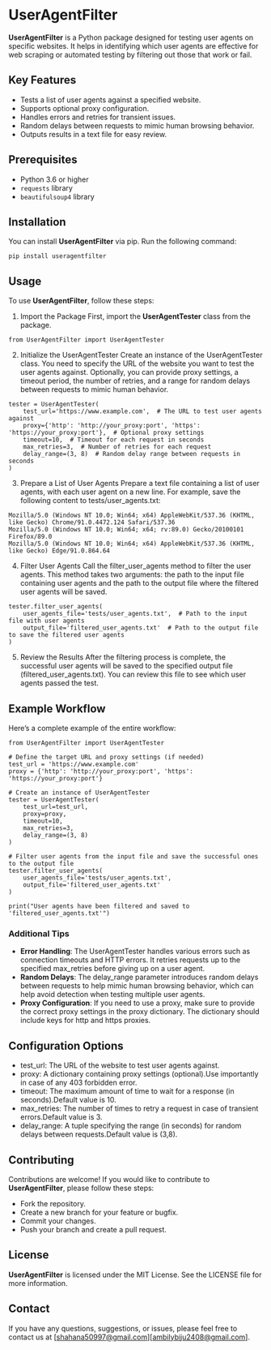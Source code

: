 # UserAgentFilter

**UserAgentFilter** is a Python package designed for testing user agents on specific websites. It helps in identifying which user agents are effective for web scraping or automated testing by filtering out those that work or fail.

## Key Features
- Tests a list of user agents against a specified website.
- Supports optional proxy configuration.
- Handles errors and retries for transient issues.
- Random delays between requests to mimic human browsing behavior.
- Outputs results in a text file for easy review.

## Prerequisites

- Python 3.6 or higher
- `requests` library
- `beautifulsoup4` library

## Installation

You can install **UserAgentFilter** via pip. Run the following command:

```
pip install useragentfilter
```

## Usage

To use **UserAgentFilter**, follow these steps:

1. Import the Package
First, import the **UserAgentTester** class from the package.

```
from UserAgentFilter import UserAgentTester
```

2. Initialize the UserAgentTester
Create an instance of the UserAgentTester class. You need to specify the URL of the website you want to test the user agents against. Optionally, you can provide proxy settings, a timeout period, the number of retries, and a range for random delays between requests to mimic human behavior.

```
tester = UserAgentTester(
    test_url='https://www.example.com',  # The URL to test user agents against
    proxy={'http': 'http://your_proxy:port', 'https': 'https://your_proxy:port'},  # Optional proxy settings
    timeout=10,  # Timeout for each request in seconds
    max_retries=3,  # Number of retries for each request
    delay_range=(3, 8)  # Random delay range between requests in seconds
)

```
3. Prepare a List of User Agents
Prepare a text file containing a list of user agents, with each user agent on a new line. For example, save the following content to tests/user_agents.txt:

```
Mozilla/5.0 (Windows NT 10.0; Win64; x64) AppleWebKit/537.36 (KHTML, like Gecko) Chrome/91.0.4472.124 Safari/537.36
Mozilla/5.0 (Windows NT 10.0; Win64; x64; rv:89.0) Gecko/20100101 Firefox/89.0
Mozilla/5.0 (Windows NT 10.0; Win64; x64) AppleWebKit/537.36 (KHTML, like Gecko) Edge/91.0.864.64
```
4. Filter User Agents
Call the filter_user_agents method to filter the user agents. This method takes two arguments: the path to the input file containing user agents and the path to the output file where the filtered user agents will be saved.

```
tester.filter_user_agents(
    user_agents_file='tests/user_agents.txt',  # Path to the input file with user agents
    output_file='filtered_user_agents.txt'  # Path to the output file to save the filtered user agents
)
```
5. Review the Results
After the filtering process is complete, the successful user agents will be saved to the specified output file (filtered_user_agents.txt). You can review this file to see which user agents passed the test.

## Example Workflow
Here’s a complete example of the entire workflow:

```
from UserAgentFilter import UserAgentTester

# Define the target URL and proxy settings (if needed)
test_url = 'https://www.example.com'
proxy = {'http': 'http://your_proxy:port', 'https': 'https://your_proxy:port'}

# Create an instance of UserAgentTester
tester = UserAgentTester(
    test_url=test_url,
    proxy=proxy,
    timeout=10,
    max_retries=3,
    delay_range=(3, 8)
)

# Filter user agents from the input file and save the successful ones to the output file
tester.filter_user_agents(
    user_agents_file='tests/user_agents.txt',
    output_file='filtered_user_agents.txt'
)

print("User agents have been filtered and saved to 'filtered_user_agents.txt'")
```
### Additional Tips
- **Error Handling**: The UserAgentTester handles various errors such as connection timeouts and HTTP errors. It retries requests up to the specified max_retries before giving up on a user agent.
- **Random Delays**: The delay_range parameter introduces random delays between requests to help mimic human browsing behavior, which can help avoid detection when testing multiple user agents.
- **Proxy Configuration**: If you need to use a proxy, make sure to provide the correct proxy settings in the proxy dictionary. The dictionary should include keys for http and https proxies.

## Configuration Options

- test_url: The URL of the website to test user agents against.
- proxy: A dictionary containing proxy settings (optional).Use importantly in case of any 403 forbidden error.
- timeout: The maximum amount of time to wait for a response (in seconds).Default value is 10.
- max_retries: The number of times to retry a request in case of transient errors.Default value is 3.
- delay_range: A tuple specifying the range (in seconds) for random delays between requests.Default value is (3,8).

## Contributing

Contributions are welcome! If you would like to contribute to **UserAgentFilter**, please follow these steps:

- Fork the repository.
- Create a new branch for your feature or bugfix.
- Commit your changes.
- Push your branch and create a pull request.

## License
**UserAgentFilter** is licensed under the MIT License. See the LICENSE file for more information.

## Contact
If you have any questions, suggestions, or issues, please feel free to contact us at [shahana50997@gmail.com][ambilybiju2408@gmail.com].



